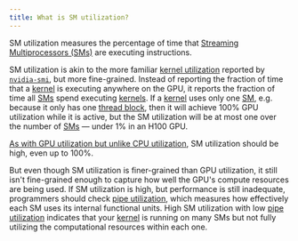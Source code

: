 ```yaml
---
title: What is SM utilization?
---
```


SM utilization measures the percentage of time that [Streaming Multiprocessors (SMs)](https://modal.com/gpu-glossary/device-hardware/streaming-multiprocessor) are executing instructions.

SM utilization is akin to the more familiar [kernel utilization](https://modal.com/blog/gpu-utilization-guide) reported by [`nvidia-smi`](https://modal.com/gpu-glossary/host-software/nvidia-smi), but more fine-grained. Instead of reporting the fraction of time that a [kernel](https://modal.com/gpu-glossary/device-software/kernel) is executing anywhere on the GPU, it reports the fraction of time all [SMs](https://modal.com/gpu-glossary/device-hardware/streaming-multiprocessor) spend executing [kernels](https://modal.com/gpu-glossary/device-software/kernel). If a [kernel](https://modal.com/gpu-glossary/device-software/kernel) uses only one [SM](https://modal.com/gpu-glossary/device-hardware/streaming-multiprocessor), e.g. because it only has one [thread block](https://modal.com/gpu-glossary/device-software/thread-block), then it will achieve 100% GPU utilization while it is active, but the SM utilization will be at most one over the number of [SMs](https://modal.com/gpu-glossary/device-hardware/streaming-multiprocessor) — under 1% in an H100 GPU.

[As with GPU utilization but unlike CPU utilization](https://modal.com/blog/gpu-utilization-guide), SM utilization should be high, even up to 100%.

But even though SM utilization is finer-grained than GPU utilization, it still isn't fine-grained enough to capture how well the GPU's compute resources are being used. If SM utilization is high, but performance is still inadequate, programmers should check [pipe utilization](https://www.notion.so/GPU-Performance-Glossary-2251e7f1694980bd93e4f67a75c6e489?pvs=21), which measures how effectively each SM uses its internal functional units. High SM utilization with low [pipe utilization](https://www.notion.so/GPU-Performance-Glossary-2251e7f1694980bd93e4f67a75c6e489?pvs=21) indicates that your [kernel](/gpu-glossary/device-software/kernel) is running on many SMs but not fully utilizing the computational resources within each one.
